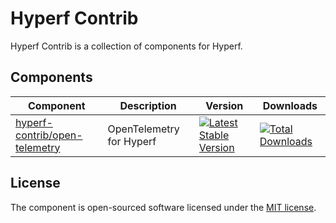# Hyperf Contrib

Hyperf Contrib is a collection of components for Hyperf.

## Components

| Component                                                                         | Description              | Version                                                                                                                                          | Downloads                                                                                                                                          |
|-----------------------------------------------------------------------------------|--------------------------|--------------------------------------------------------------------------------------------------------------------------------------------------|----------------------------------------------------------------------------------------------------------------------------------------------------|
| [hyperf-contrib/open-telemetry](https://github.com/hyperf-contrib/open-telemetry) | OpenTelemetry for Hyperf | [![Latest Stable Version](https://poser.pugx.org/hyperf-contrib/open-telemetry/v)](https://packagist.org/packages/hyperf-contrib/open-telemetry) | [![Total Downloads](https://poser.pugx.org/hyperf-contrib/open-telemetry/downloads)](https://packagist.org/packages/hyperf-contrib/open-telemetry) |

## License

The component is open-sourced software licensed under the [MIT license](LICENSE).


